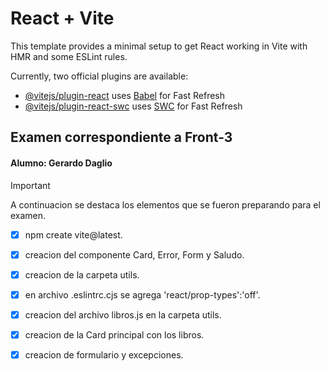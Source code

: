 # React + Vite

This template provides a minimal setup to get React working in Vite with HMR and some ESLint rules.

Currently, two official plugins are available:

- [@vitejs/plugin-react](https://github.com/vitejs/vite-plugin-react/blob/main/packages/plugin-react/README.md) uses [Babel](https://babeljs.io/) for Fast Refresh
- [@vitejs/plugin-react-swc](https://github.com/vitejs/vite-plugin-react-swc) uses [SWC](https://swc.rs/) for Fast Refresh

## Examen correspondiente a Front-3
#### Alumno: Gerardo Daglio

> [!IMPORTANT]
> A continuacion se destaca los elementos que se fueron preparando para el examen.

- [X] npm create vite@latest.
- [X] creacion del componente Card, Error, Form y Saludo.
- [X] creacion de la carpeta utils.
- [X] en archivo .eslintrc.cjs se agrega 'react/prop-types':'off'.
- [X] creacion del archivo libros.js en la carpeta utils.
- [X] creacion de la Card principal con los libros.
- [X] creacion de formulario y excepciones.


